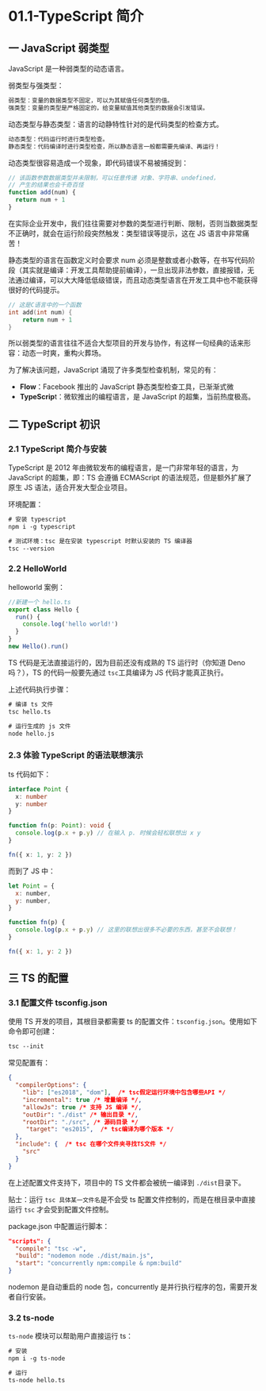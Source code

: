 # 01.1-TypeScript 简介

## 一 JavaScript 弱类型

JavaScript 是一种弱类型的动态语言。

弱类型与强类型：

```txt
弱类型：变量的数据类型不固定，可以为其赋值任何类型的值。
强类型：变量的类型是严格固定的，给变量赋值其他类型的数据会引发错误。
```

动态类型与静态类型：语言的动静特性针对的是代码类型的检查方式。

```txt
动态类型：代码运行时进行类型检查。
静态类型：代码编译时进行类型检查，所以静态语言一般都需要先编译、再运行！
```

动态类型很容易造成一个现象，即代码错误不易被捕捉到：

```js
// 该函数参数数据类型并未限制，可以任意传递 对象、字符串、undefined，
// 产生的结果也会千奇百怪
function add(num) {
  return num + 1
}
```

在实际企业开发中，我们往往需要对参数的类型进行判断、限制，否则当数据类型不正确时，就会在运行阶段突然触发：类型错误等提示，这在 JS 语言中非常痛苦！

静态类型的语言在函数定义时会要求 num 必须是整数或者小数等，在书写代码阶段（其实就是编译：开发工具帮助提前编译），一旦出现非法参数，直接报错，无法通过编译，可以大大降低低级错误，而且动态类型语言在开发工具中也不能获得很好的代码提示。

```c
// 这是C语言中的一个函数
int add(int num) {
    return num + 1
}
```

所以弱类型的语言往往不适合大型项目的开发与协作，有这样一句经典的话来形容：动态一时爽，重构火葬场。

为了解决该问题，JavaScript 涌现了许多类型检查机制，常见的有：

- **Flow**：Facebook 推出的 JavaScript 静态类型检查工具，已渐渐式微
- **TypeScrip**t：微软推出的编程语言，是 JavaScript 的超集，当前热度极高。

## 二 TypeScript 初识

### 2.1 TypeScript 简介与安装

TypeScript 是 2012 年由微软发布的编程语言，是一门非常年轻的语言，为 JavaScript 的超集，即：TS 会遵循 ECMAScript 的语法规范，但是额外扩展了原生 JS 语法，适合开发大型企业项目。

环境配置：

```txt
# 安装 typescript
npm i -g typescript

# 测试环境：tsc 是在安装 typescript 时默认安装的 TS 编译器
tsc --version
```

### 2.2 HelloWorld

helloworld 案例：

```ts
//新建一个 hello.ts
export class Hello {
  run() {
    console.log('hello world!')
  }
}
new Hello().run()
```

TS 代码是无法直接运行的，因为目前还没有成熟的 TS 运行时（你知道 Deno 吗？），TS 的代码一般要先通过 `tsc`工具编译为 JS 代码才能真正执行。

上述代码执行步骤：

```txt
# 编译 ts 文件
tsc hello.ts

# 运行生成的 js 文件
node hello.js
```

### 2.3 体验 TypeScript 的语法联想演示

ts 代码如下：

```ts
interface Point {
  x: number
  y: number
}

function fn(p: Point): void {
  console.log(p.x + p.y) // 在输入 p. 时候会轻松联想出 x y
}

fn({ x: 1, y: 2 })
```

而到了 JS 中：

```js
let Point = {
  x: number,
  y: number,
}

function fn(p) {
  console.log(p.x + p.y) // 这里的联想出很多不必要的东西，甚至不会联想！
}

fn({ x: 1, y: 2 })
```

## 三 TS 的配置

### 3.1 配置文件 tsconfig.json

使用 TS 开发的项目，其根目录都需要 ts 的配置文件：`tsconfig.json`。使用如下命令即可创建：

```txt
tsc --init
```

常见配置有：

```json
{
  "compilerOptions": {
    "lib": ["es2018", "dom"],  /* tsc假定运行环境中包含哪些API */
    "incremental": true /* 增量编译 */,
    "allowJs": true /* 支持 JS 编译 */,
    "outDir": "./dist" /* 输出目录 */,
    "rootDir": "./src", /* 源码目录 */
     "target": "es2015",  /* tsc编译为哪个版本 */
  },
  "include": {  /* tsc 在哪个文件夹寻找TS文件 */
    "src"
  }
}
```

在上述配置文件支持下，项目中的 TS 文件都会被统一编译到 `./dist`目录下。

贴士：运行 `tsc 具体某一文件名`是不会受 ts 配置文件控制的，而是在根目录中直接运行 `tsc` 才会受到配置文件控制。

package.json 中配置运行脚本：

```json
"scripts": {
  "compile": "tsc -w",
  "build": "nodemon node ./dist/main.js",
  "start": "concurrently npm:compile & npm:build"
}
```

nodemon 是自动重启的 node 包，concurrently 是并行执行程序的包，需要开发者自行安装。

### 3.2 ts-node

`ts-node` 模块可以帮助用户直接运行 ts：

```txt
# 安装
npm i -g ts-node

# 运行
ts-node hello.ts
```
